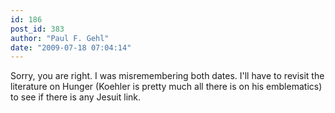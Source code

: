 ```yaml
---
id: 186
post_id: 383
author: "Paul F. Gehl"
date: "2009-07-18 07:04:14"
---
```

Sorry, you are right. I was misremembering both dates. I'll have to revisit the literature on Hunger (Koehler is pretty much all there is on his emblematics) to see if there is any Jesuit link.

